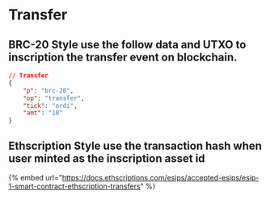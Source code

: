 # Transfer

## BRC-20 Style use the follow data and UTXO to inscription the transfer event on blockchain.

```json
// Transfer
{ 
    "p": "brc-20", 
    "op": "transfer", 
    "tick": "ordi", 
    "amt": "10" 
}


```

## Ethscription Style use the transaction hash when user minted as the inscription asset id&#x20;

{% embed url="https://docs.ethscriptions.com/esips/accepted-esips/esip-1-smart-contract-ethscription-transfers" %}




